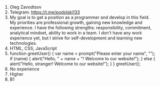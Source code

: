 1. Oleg Zavodtsov
2. Telegram: https://t.me/podolski133 
3. My goal is to get a position as a programmer and develop in this field. My priorities are professional growth, gaining new knowledge and experience. I have the following strengths: responsibility, commitment, analytical mindset, ability to work in a team. I don't have any work experience yet, but I strive for self-development and learning new technologies.
4. HTML, CSS, JavaScript
5. function greetUser() {
    var name = prompt("Please enter your name", "");
    if (name) {
        alert("Hello, " + name + "! Welcome to our website!");
    } else {
        alert("Hello, stranger! Welcome to our website!");
    }
}
greetUser();
6. No experience
7. Higher
8. B1
